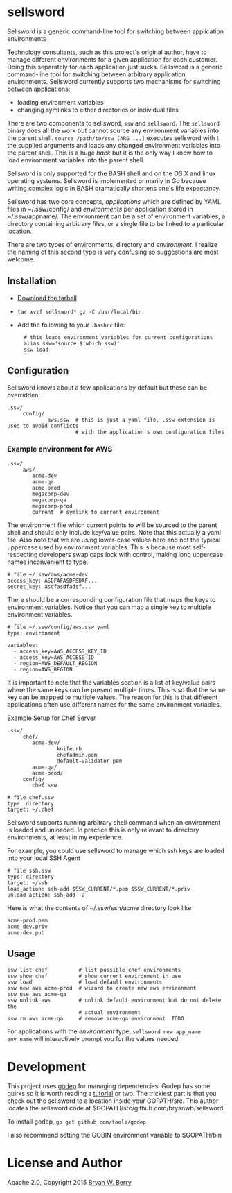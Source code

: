 # sellsword

Sellsword is a generic command-line tool for switching between application environments

Technology consultants, such as this project's original author, have to manage different environments
for a given application for each customer. Doing this separately for each application just sucks. Sellsword
is a generic command-line tool for switching between arbitrary application environments. Sellsword
currently supports two mechanisms for switching between applications:

* loading environment variables
* changing symlinks to either directories or individual files

There are two components to sellsword, `ssw` and `sellsword`. The `sellsword` binary does all the
work but cannot source any environment variables into the parent shell. `source /path/to/ssw [ARG ...]`
executes sellsword with t the supplied arguments and loads any changed environment variables into
the parent shell. This is a huge *hack* but it is the only way I know how to load environment variables into the parent shell.

Sellsword is only supported for the BASH shell and on the OS X and linux operating systems. Sellsword is implemented primarily in Go because writing complex logic in BASH dramatically shortens one's life expectancy.

Sellsword has two core concepts, *applications* which are defined by YAML files in ~/.ssw/config/ and
*environments* per application stored in ~/.ssw/appname/. The environment can be a set of environment
variables, a directory containing arbitrary files, or a single file to be linked to a particular
location.

There are two types of environments, directory and *environment*. I realize the naming of this second type is very confusing so suggestions are most welcome.

## Installation

* [Download the tarball](https://github.com/bryanwb/sellsword/releases)
* `tar xvzf sellsword*.gz -C /usr/local/bin`
* Add the following to your `.bashrc` file:

        # this loads environment variables for current configurations
        alias ssw='source $(which ssw)'
        ssw load

## Configuration

Sellsword knows about a few applications by default but these can be overridden:

```
.ssw/
     config/
             aws.ssw  # this is just a yaml file, .ssw extension is used to avoid conflicts
                      # with the application's own configuration files
```


### Example environment for AWS

```
.ssw/
     aws/
        acme-dev
        acme-qa
        acme-prod
        megacorp-dev
        megacorp-qa
        megacorp-prod
        current  # symlink to current environment
```
        
The environment file which current points to will be sourced to the parent shell and should only include key/value pairs.
Note that this actually a yaml file. Also note that we are using lower-case values here and not the typical
uppercase used by environment variables. This is because most self-respecting developers swap caps lock
with control, making long uppercase names inconvenient to type.

```
# file ~/.ssw/aws/acme-dev
access_key: ASDFAFASDFSDAF...
secret_key: asdfasdfadsf...
```

There should be a corresponding configuration file that maps the keys to environment variables. Notice
that you can map a single key to multiple environment variables.

```
# file ~/.ssw/config/aws.ssw yaml
type: environment

variables:
  - access_key=AWS_ACCESS_KEY_ID
  - access_key=AWS_ACCESS_ID
  - region=AWS_DEFAULT_REGION
  - region=AWS_REGION
```

It is important to note that the variables section is a list of key/value pairs where the same keys
can be present multiple times. This is so that the same key can be mapped to multiple values. The
reason for this is that different applications often use different names for the same environment
variables.

Example Setup for Chef Server

```
.ssw/
     chef/
        acme-dev/
                knife.rb
                chefadmin.pem
                default-validator.pem
        acme-qa/
        acme-prod/
     config/
        chef.ssw
```

```
# file chef.ssw
type: directory
target: ~/.chef
```

Sellsword supports running arbitrary shell command when an environment is loaded and unloaded. In practice this
is only relevant to directory environments, at least in my experience.

For example, you could use sellsword to manage which ssh keys are loaded into your local SSH Agent

```
# file ssh.ssw
type: directory
target: ~/ssh
load_action: ssh-add $SSW_CURRENT/*.pem $SSW_CURRENT/*.priv
unload_action: ssh-add -D
```

Here is what the contents of ~/.ssw/ssh/acme directory look like

```
acme-prod.pem
acme-dev.priv
acme-dev.pub
```

## Usage

```
ssw list chef          # list possible chef environments
ssw show chef          # show current environment in use
ssw load               # load default environments
ssw new aws acme-prod  # wizard to create new aws environment
ssw use aws acme-qa
ssw unlink aws         # unlink default environment but do not delete the
                       # actual environment
ssw rm aws acme-qa     # remove acme-qa environment  TODO
```

For applications with the *environment* type, `sellsword new app_name env_name` will interactively prompt you
for the values needed.

# Development

This project uses [godep](https://github.com/tools/godep) for managing dependencies. Godep has some
quirks so it is worth reading a
[tutorial](https://blog.codeship.com/godep-dependency-management-in-golang/) or two. The trickiest
part is that you check out the sellsword to a location inside your GOPATH/src. This author locates
the sellsword code at $GOPATH/src/github.com/bryanwb/sellsword.

To install godep, `go get github.com/tools/godep`

I also recommend setting the GOBIN environment variable to $GOPATH/bin

# License and Author

Apache 2.0, Copyright 2015 [Bryan W. Berry](mailto:bryan.berry@gmail.com)  

